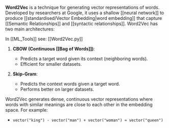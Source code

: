 **Word2Vec** is a technique for generating vector representations of words. Developed by researchers at Google, it uses a shallow [[neural network]] to produce [[standardised/Vector Embedding|word embedding]] that capture [[Semantic Relationships]] and [[syntactic relationships]]. Word2Vec has two main architectures:

In [[ML_Tools]] see: [[Word2Vec.py]]

1. **CBOW (Continuous [[Bag of Words]])**:
    - Predicts a target word given its context (neighboring words).
    - Efficient for smaller datasets.
      
2. **Skip-Gram**:
    - Predicts the context words given a target word.
    - Performs better on larger datasets.

Word2Vec generates dense, continuous vector representations where words with similar meanings are close to each other in the embedding space. For example:

- `vector("king") - vector("man") + vector("woman") ≈ vector("queen")`


